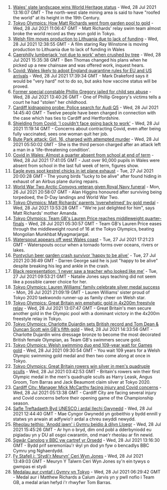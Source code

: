 1. [Wales' slate landscape wins World Heritage status](https://www.bbc.co.uk/news/uk-wales-57986167) - Wed, 28 Jul 2021 13:16:07 GMT - The north-west slate mining area is said to have "roofed the world" at its height in the 19th Century.
2. [Tokyo Olympics: How Matt Richards went from garden pool to gold](https://www.bbc.co.uk/news/uk-wales-57994645) - Wed, 28 Jul 2021 11:06:47 GMT - Matt Richards' relay swim team almost broke the world record as they won gold in Tokyo.
3. [Welsh film moves production to Lithuania due to lack of funding](https://www.bbc.co.uk/news/uk-wales-57986735) - Wed, 28 Jul 2021 12:38:55 GMT - A film staring Ray Winstone is moving production to Lithuania due to lack of funding in Wales
4. [Caerphilly lumberjack 'not due to work' when crushed by tree](https://www.bbc.co.uk/news/uk-wales-58003299) - Wed, 28 Jul 2021 15:35:38 GMT - Ben Thomas changed his plans when he picked up a new chainsaw and was offered work, inquest hears.
5. [Covid: Wales likely to adopt England quarantine rules for EU and US arrivals](https://www.bbc.co.uk/news/uk-wales-politics-57996964) - Wed, 28 Jul 2021 17:39:34 GMT - Mark Drakeford says it would be "very hard" not to do so, but asks how vaccine status will be proved.
6. [Former special constable Phillip Gregory jailed for child sex abuse](https://www.bbc.co.uk/news/uk-wales-57994650) - Wed, 28 Jul 2021 13:40:26 GMT - One of Phillip Gregory's victims tells a court he had "stolen" her childhood.
7. [Cardiff kidnapping probe: Police search for Audi Q5](https://www.bbc.co.uk/news/uk-wales-57995554) - Wed, 28 Jul 2021 14:45:40 GMT - Twelve people have been charged in connection with the case which has ties to Cardiff and Hertfordshire.
8. [Shielding from Covid: 'I couldn't face going back to work'](https://www.bbc.co.uk/news/uk-wales-57995550) - Wed, 28 Jul 2021 11:19:14 GMT - Concerns about contracting Covid, even after being fully vaccinated, sees one woman quit her job.
9. [Bute Park attack: Girl, 16, charged with attempted murder](https://www.bbc.co.uk/news/uk-wales-57994643) - Wed, 28 Jul 2021 05:50:02 GMT - She is the third person charged after an attack left a man in a 'life-threatening condition'.
10. [Covid in Wales: Almost a quarter absent from school at end of term](https://www.bbc.co.uk/news/uk-wales-politics-57996960) - Wed, 28 Jul 2021 17:41:05 GMT - Just over 90,000 pupils in Wales were absent from school in the last full week of term, figures show.
11. [Eagle eyes spot kestrel chicks in jet plane exhaust](https://www.bbc.co.uk/news/uk-wales-57992207) - Tue, 27 Jul 2021 20:00:28 GMT - The young birds "lucky to be alive" after found hiding in exhaust of an Airbus plane during repairs.
12. [World War Two Arctic Convoys veteran given Royal Navy funeral](https://www.bbc.co.uk/news/uk-wales-57976879) - Mon, 26 Jul 2021 20:58:07 GMT - Alan Higgins honoured after surviving being torpedoed, the D-Day landings and World War Two.
13. [Tokyo Olympics: Matt Richards’ parents ‘overwhelmed’ by gold medal](https://www.bbc.co.uk/news/uk-wales-57999903) - Wed, 28 Jul 2021 13:53:28 GMT - "We're just delighted for him", says Matt Richards' mother Amanda.
14. [Tokyo Olympics: Team GB's Lauren Price reaches middleweight quarter-finals](https://www.bbc.co.uk/sport/av/olympics/57994254) - Wed, 28 Jul 2021 05:30:57 GMT - Team GB's Lauren Price eases through the middleweight round of 16 at the Tokyo Olympics, beating Mongolian Munkhbat Myagmarjargal.
15. [Waterspout appears off west Wales coast](https://www.bbc.co.uk/news/uk-wales-57989175) - Tue, 27 Jul 2021 17:21:23 GMT - Waterspouts occur when a tornado forms over oceans, rivers or lakes.
16. [Pontyclun beer garden crash survivor 'happy to be alive'](https://www.bbc.co.uk/news/uk-wales-57992208) - Tue, 27 Jul 2021 20:36:49 GMT - Darren George said he is just "happy to be alive" despite breaking his leg and ankle in the crash.
17. [Black representation: ‘I never saw a teacher who looked like me’](https://www.bbc.co.uk/news/uk-wales-57983960) - Tue, 27 Jul 2021 09:53:21 GMT - Natalie Jones says teaching did not seem like a possible career choice for her.
18. [Tokyo Olympics: Lauren Williams' family celebrate silver medal success](https://www.bbc.co.uk/news/uk-wales-57978726) - Mon, 26 Jul 2021 21:09:19 GMT - Lauren Williams' sister proud of Tokyo 2020 taekwondo runner-up as family cheer on Welsh star.
19. [Tokyo Olympics: Great Britain win emphatic gold in 4x200m freestyle relay](https://www.bbc.co.uk/sport/olympics/57993545) - Wed, 28 Jul 2021 13:07:47 GMT - Great Britain's men secure another gold in the Olympic pool with a dominant victory in the 4x200m freestyle relay in Tokyo.
20. [Tokyo Olympics: Charlotte Dujardin sets British record and Tom Dean & Duncan Scott win GB's fifth gold](https://www.bbc.co.uk/sport/olympics/57993948) - Wed, 28 Jul 2021 14:33:56 GMT - Charlotte Dujardin wins dressage bronze to become the most decorated British female Olympian, as Team GB's swimmers secure gold.
21. [Tokyo Olympics: Welsh swimming duo end 109-year wait for Games gold](https://www.bbc.co.uk/sport/wales/57994794) - Wed, 28 Jul 2021 09:30:54 GMT - You wait 109 years for a Welsh Olympic swimming gold medal and then two come along at once in Tokyo.
22. [Tokyo Olympics: Great Britain rowers win silver in men's quadruple sculls](https://www.bbc.co.uk/sport/olympics/57993357) - Wed, 28 Jul 2021 03:42:53 GMT - Britain's rowers win their first Olympic medal in the men's quadruple sculls as Harry Leask, Angus Groom, Tom Barras and Jack Beaumont claim silver at Tokyo 2020.
23. [Cardiff City: Manager Mick McCarthy facing injury and Covid concerns](https://www.bbc.co.uk/sport/football/57992031) - Wed, 28 Jul 2021 05:13:38 GMT - Cardiff City are facing several injury and Covid concerns before their opening game of the Championship season.
24. [Safle Treftadaeth Byd UNESCO i ardal llechi Gwynedd](https://www.bbc.co.uk/newyddion/57994907) - Wed, 28 Jul 2021 12:44:40 GMT - Mae Cyngor Gwynedd yn gobeithio y bydd ennill y statws yn arwain at adfywio'r ardal a chreu swyddi newydd.
25. [Rheolau teithio: 'Anodd iawn' i Gymru beidio â dilyn Lloegr](https://www.bbc.co.uk/newyddion/57998993) - Wed, 28 Jul 2021 15:45:26 GMT - Ar hyn o bryd, dim ond pobl a dderbyniodd eu pigiadau yn y DU all osgoi cwarantin, ond mae'r rheolau ar fin newid.
26. [Sgwâr Canolog y BBC yw cartref yr Orsedd](https://www.bbc.co.uk/newyddion/57949114) - Wed, 28 Jul 2021 13:16:30 GMT - Bydd prif seremonïau'r ŵyl yn dod yn fyw o bencadlys BBC Cymru yng Nghaerdydd.
27. [Fy Stafell i: 'Stydi'r Meuryn' Ceri Wyn Jones](https://www.bbc.co.uk/newyddion/57975995) - Wed, 28 Jul 2021 13:49:03 GMT - Meuryn Y Talwrn Ceri Wyn Jones sy'n ein tywys o gwmpas ei stydi
28. [Medalau aur cyntaf i Gymry yn Tokyo](https://www.bbc.co.uk/newyddion/57995205) - Wed, 28 Jul 2021 06:29:42 GMT - Medal aur i Matthew Richards a Calum Jarvis yn y pwll nofio i Team GB, a medal arian hefyd i'r rhwyfwr Tom Barras.
